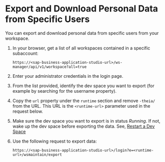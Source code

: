 <!-- copy44b5155cc34249da8f3efb216d3e2f88 -->

# Export and Download Personal Data from Specific Users

You can export and download personal data from specific users from your workspace.

1.  In your browser, get a list of all workspaces contained in a specific subaccount:

    ```
    https://<sap-business-application-studio-url>/ws-manager/api/v1/workspace?all=true
    ```

2.  Enter your administrator credentials in the login page.
3.  From the list provided, identify the dev space you want to export \(for example by searching for the username property\).
4.  Copy the `url` property under the `runtime` section and remove `-theia/` from the URL. This URL is the `<runtime-url>` parameter used in the request below.
5.  Make sure the dev space you want to export is in status *Running*. If not, wake up the dev space before exporting the data. See, [Restart a Dev Space](Restart_a_Dev_Space_1f54583.md)
6.  Use the following request to export data:

    ```
    https://<sap-business-application-studio-url>/login?e=<runtime-url>/wsmaintain/export
    ```


